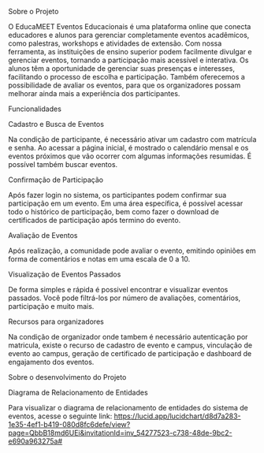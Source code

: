 Sobre o Projeto 

O EducaMEET Eventos Educacionais é uma plataforma online que conecta educadores e alunos para gerenciar completamente eventos acadêmicos, como palestras, workshops e atividades de extensão. Com nossa ferramenta, as instituições de ensino superior podem facilmente divulgar e gerenciar eventos, tornando a participação mais acessível e interativa. Os alunos têm a oportunidade de gerenciar suas presenças e interesses, facilitando o processo de escolha e participação. Também oferecemos a possibilidade de avaliar os eventos, para que os organizadores possam melhorar ainda mais a experiência dos participantes.

Funcionalidades

Cadastro e Busca de Eventos

Na condição de participante, é necessário ativar um cadastro com matrícula e senha. Ao acessar a página inicial, é mostrado o calendário mensal e os eventos próximos que vão ocorrer com algumas informações resumidas. É possível também buscar eventos.

Confirmação de Participação

Após fazer login no sistema, os participantes podem confirmar sua participação em um evento. Em uma área específica, é possível acessar todo o histórico de participação, bem como fazer o download de certificados de participação após termino do evento.

Avaliação de Eventos

Após realização, a comunidade pode avaliar o evento, emitindo opiniões em forma de comentários e notas em uma escala de 0 a 10.

Visualização de Eventos Passados

De forma simples e rápida é possivel encontrar e visualizar eventos passados. Você pode filtrá-los por número de avaliações, comentários, participação e muito mais.


Recursos para organizadores

Na condição de organizador onde tambem é necessário autenticação por matricula, existe o  recurso de cadastro de evento e campus, vinculação de evento ao campus, geração de certificado de participação e dashboard de engajamento dos eventos.

Sobre o desenvolvimento do Projeto

Diagrama de Relacionamento de Entidades

Para visualizar o diagrama de relacionamento de entidades do sistema de eventos, acesse o seguinte link: https://lucid.app/lucidchart/d8d7a283-1e35-4ef1-b419-080d8fc6defe/view?page=QbbB18md6UEi&invitationId=inv_54277523-c738-48de-9bc2-e690a963275a#


